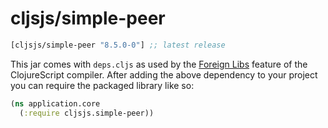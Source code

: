 # cljsjs/simple-peer

[](dependency)
```clojure
[cljsjs/simple-peer "8.5.0-0"] ;; latest release
```
[](/dependency)

This jar comes with `deps.cljs` as used by the [Foreign Libs][flibs] feature
of the ClojureScript compiler. After adding the above dependency to your project
you can require the packaged library like so:

```clojure
(ns application.core
  (:require cljsjs.simple-peer))
  ```

  [flibs]: https://github.com/clojure/clojurescript/wiki/Packaging-Foreign-Dependencies
